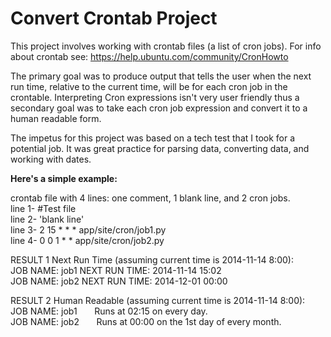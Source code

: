 Convert Crontab Project
=======================

This project involves working with crontab files (a list of cron jobs). For info about crontab see: https://help.ubuntu.com/community/CronHowto

The primary goal was to produce output that tells the user when the next run time, relative to the current time, will be for each cron job in the crontable. Interpreting Cron expressions isn't very user friendly thus a secondary goal was to take each cron job expression and convert it to a human readable form. 

The impetus for this project was based on a tech test that I took for a potential job. It was great practice for parsing data, converting data, and working with dates.


**Here's a simple example:**

crontab file with 4 lines: one comment, 1 blank line, and 2 cron jobs.  
  line 1-  #Test file  
  line 2- 'blank line'  
  line 3-  2 15 * * * app/site/cron/job1.py  
  line 4-  0 0 1 *  * app/site/cron/job2.py   

RESULT 1 Next Run Time (assuming current time is 2014-11-14 8:00):  
  JOB NAME: job1    NEXT RUN TIME: 2014-11-14 15:02  
  JOB NAME: job2    NEXT RUN TIME: 2014-12-01 00:00

RESULT 2 Human Readable (assuming current time is 2014-11-14 8:00):  
  JOB NAME: job1 &nbsp;&nbsp;&nbsp;&nbsp;&nbsp; Runs at 02:15 on every day.  
  JOB NAME: job2 &nbsp;&nbsp;&nbsp;&nbsp;&nbsp; Runs at 00:00 on the 1st day of every month.   

                     